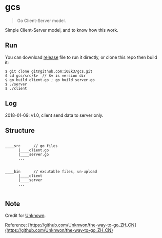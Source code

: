 # gcs

> Go Client-Server model.

Simple Client-Server model, and to know how this work.   


## Run

You can download [release](https://github.com/i0Ek3/gcs/releases) file to run it directly, or clone this repo then build it:

```Shell
$ git clone git@github.com:i0Ek3/gcs.git
$ cd gcs/src/$v  // $v is version dir
$ go build client.go ; go build server.go
$ ./server
$ ./client
```


## Log

2018-01-09: v1.0, client send data to server only.





## Structure

```Shell

____src      // go files
      |____client.go
      |____server.go
      ...
      

____bin      // excutable files, un-upload
      |____client
      |____server
      ...


```


## Note

Credit for [Unknown](https://github.com/Unknwon).

Reference: [https://github.com/Unknwon/the-way-to-go_ZH_CN](https://github.com/Unknwon/the-way-to-go_ZH_CN)





